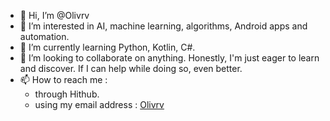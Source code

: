 - 👋 Hi, I’m @Olivrv
- 👀 I’m interested in AI, machine learning, algorithms, Android apps and automation.
- 🌱 I’m currently learning Python, Kotlin, C#.
- 💞️ I’m looking to collaborate on anything. Honestly, I'm just eager to learn and discover. If I can help while doing so, even better.
- 📫 How to reach me : 
  - through Hithub.
  - using my email address : [Olivrv](mailto:olivier.db.dev@gmail.com?subject=[GitHub]%20Source%20Han%20Sans)

<!---
Olivrv/Olivrv is a ✨ special ✨ repository because its `README.md` (this file) appears on your GitHub profile.
You can click the Preview link to take a look at your changes.
--->
